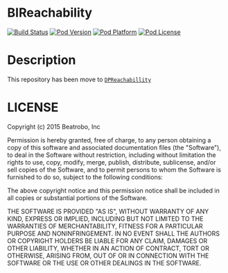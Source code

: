 BIReachability
===================

[![Build Status](http://img.shields.io/travis/Beatrobo/BIReachability.svg?style=flat-square)](https://travis-ci.org/Beatrobo/BIReachability)
[![Pod Version](http://img.shields.io/cocoapods/v/BIReachability.svg?style=flat-square)](http://cocoadocs.org/docsets/BIReachability/)
[![Pod Platform](http://img.shields.io/cocoapods/p/BIReachability.svg?style=flat-square)](http://cocoadocs.org/docsets/BIReachability/)
[![Pod License](http://img.shields.io/cocoapods/l/BIReachability.svg?style=flat-square)](http://opensource.org/licenses/MIT)

# Description

This repository has been move to [`DPReachabillity`](https://github.com/dnpp73/DPReachability)

# LICENSE

Copyright (c) 2015 Beatrobo, Inc

Permission is hereby granted, free of charge, to any person obtaining a copy of this software and associated documentation files (the "Software"), to deal in the Software without restriction, including without limitation the rights to use, copy, modify, merge, publish, distribute, sublicense, and/or sell copies of the Software, and to permit persons to whom the Software is furnished to do so, subject to the following conditions:

The above copyright notice and this permission notice shall be included in all copies or substantial portions of the Software.

THE SOFTWARE IS PROVIDED "AS IS", WITHOUT WARRANTY OF ANY KIND, EXPRESS OR IMPLIED, INCLUDING BUT NOT LIMITED TO THE WARRANTIES OF MERCHANTABILITY, FITNESS FOR A PARTICULAR PURPOSE AND NONINFRINGEMENT. IN NO EVENT SHALL THE AUTHORS OR COPYRIGHT HOLDERS BE LIABLE FOR ANY CLAIM, DAMAGES OR OTHER LIABILITY, WHETHER IN AN ACTION OF CONTRACT, TORT OR OTHERWISE, ARISING FROM, OUT OF OR IN CONNECTION WITH THE SOFTWARE OR THE USE OR OTHER DEALINGS IN THE SOFTWARE.
